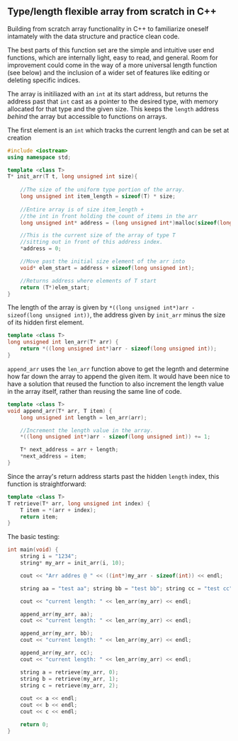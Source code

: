 ## Type/length flexible array from scratch in C++

Building from scratch array functionality in C++ to familiarize oneself intamately with the data structure and practice clean code.

The best parts of this function set are the simple and intuitive user end functions, which are internally light, easy to read, and general.
Room for improvement could come in the way of a more universal length function (see below) and the inclusion of a wider set of features like editing or deleting specific indices.

The array is initiliazed with an `int` at its start address, but returns the address past that `int` cast as a pointer to the desired type, with memory allocated for that type and the given size. This keeps the `length` address *behind* the array but accessible to functions on arrays.

The first element is an `int` which tracks the current length and can be set at creation

```cpp
#include <iostream>
using namespace std;

template <class T>
T* init_arr(T t, long unsigned int size){
	
	//The size of the uniform type portion of the array.
	long unsigned int item_length = sizeof(T) * size;
	
	//Entire array is of size item_length +
	//the int in front holding the count of items in the arr
	long unsigned int* address = (long unsigned int*)malloc(sizeof(long unsigned int) + item_length);

	//This is the current size of the array of type T
	//sitting out in front of this address index.
	*address = 0;

	//Move past the initial size element of the arr into
	void* elem_start = address + sizeof(long unsigned int);

	//Returns address where elements of T start
	return (T*)elem_start;
}
```
The length of the array is given by `*((long unsigned int*)arr - sizeof(long unsigned int))`, the address given by `init_arr` minus the size of its hidden first element.

```cpp
template <class T>
long unsigned int len_arr(T* arr) {
	return *((long unsigned int*)arr - sizeof(long unsigned int));
}
```
`append_arr` uses the `len_arr` function above to get the legnth and determine how far down the array to append the given item. It would have been nice to have a solution that reused the function to also increment the length value in the array itself, rather than reusing the same line of code.

```cpp
template <class T>
void append_arr(T* arr, T item) {
	long unsigned int length = len_arr(arr);

	//Increment the length value in the array.
	*((long unsigned int*)arr - sizeof(long unsigned int)) += 1;

	T* next_address = arr + length;
	*next_address = item;
}
```
Since the array's return  address starts past the hidden `length` index, this function is straightforward:
```cpp
template <class T>
T retrieve(T* arr, long unsigned int index) {
	T item = *(arr + index);
	return item;
}
```
The basic testing:
```cpp
int main(void) {
	string i = "1234";
	string* my_arr = init_arr(i, 10);

	cout << "Arr addres @ " << ((int*)my_arr - sizeof(int)) << endl;

	string aa = "test aa"; string bb = "test bb"; string cc = "test cc";

	cout << "current length: " << len_arr(my_arr) << endl;

	append_arr(my_arr, aa);
	cout << "current length: " << len_arr(my_arr) << endl;

	append_arr(my_arr, bb);
	cout << "current length: " << len_arr(my_arr) << endl;

	append_arr(my_arr, cc);
	cout << "current length: " << len_arr(my_arr) << endl;

	string a = retrieve(my_arr, 0);
	string b = retrieve(my_arr, 1);
	string c = retrieve(my_arr, 2);
    
	cout << a << endl;
    cout << b << endl;
    cout << c << endl;

	return 0;
}
```
